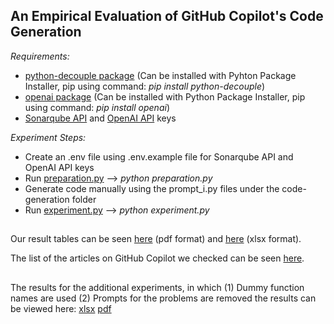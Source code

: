 ## An Empirical Evaluation of GitHub Copilot's Code Generation
*Requirements:*
- [python-decouple package](https://pypi.org/project/python-decouple/) (Can be installed with Pyhton Package Installer, pip using command: *pip install python-decouple*)
- [openai package](https://pypi.org/project/openai/) (Can be installed with Python Package Installer, pip using command: *pip install openai*)
- [Sonarqube API](https://docs.sonarqube.org/latest/extend/web-api/) and [OpenAI API](https://openai.com/api/) keys

*Experiment Steps:*
- Create an .env file using .env.example file for Sonarqube API and OpenAI API keys
- Run [preparation.py](https://github.com/burakyetistiren/-An-Empirical-Evaluation-of-GitHub-Copilot-s-Code-Generation-/blob/main/preparation.py)
  --> *python preparation.py*
- Generate code manually using the prompt_i.py files under the code-generation folder
- Run [experiment.py](https://github.com/burakyetistiren/-An-Empirical-Evaluation-of-GitHub-Copilot-s-Code-Generation-/blob/main/experiment.py)
 --> *python experiment.py*
##
Our result tables can be seen [here](https://github.com/burakyetistiren/-An-Empirical-Evaluation-of-GitHub-Copilot-s-Code-Generation-/blob/main/misc/Copilot_Results.pdf) (pdf format) and [here](https://github.com/burakyetistiren/-An-Empirical-Evaluation-of-GitHub-Copilot-s-Code-Generation-/blob/main/misc/Copilot_Results.xlsx) (xlsx format).

The list of the articles on GitHub Copilot we checked can be seen [here](https://github.com/burakyetistiren/-An-Empirical-Evaluation-of-GitHub-Copilot-s-Code-Generation-/blob/main/misc/article_names_and_links.pdf).

##
The results for the additional experiments, in which (1) Dummy function names are used (2) Prompts for the problems are removed the results can be viewed here: [xlsx](https://github.com/burakyetistiren/-An-Empirical-Evaluation-of-GitHub-Copilot-s-Code-Generation-/blob/main/misc/Function_signature_experiments.xlsx) [pdf](https://github.com/burakyetistiren/-An-Empirical-Evaluation-of-GitHub-Copilot-s-Code-Generation-/blob/main/misc/Function_signature_experiments.pdf)
